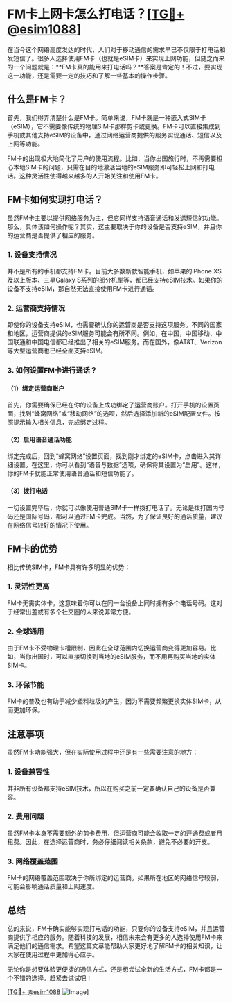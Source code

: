 # FM卡上网卡怎么打电话？[[TG💪+ @esim1088](https://t.me/s/esim1088)]

在当今这个网络高度发达的时代，人们对于移动通信的需求早已不仅限于打电话和发短信了。很多人选择使用FM卡（也就是eSIM卡）来实现上网功能，但随之而来的一个问题就是：**FM卡真的能用来打电话吗？**答案是肯定的！不过，要实现这一功能，还是需要一定的技巧和了解一些基本的操作步骤。

## 什么是FM卡？

首先，我们得弄清楚什么是FM卡。简单来说，FM卡就是一种嵌入式SIM卡（eSIM），它不需要像传统的物理SIM卡那样剪卡或更换。FM卡可以直接集成到手机或其他支持eSIM的设备中，通过网络运营商提供的服务实现通话、短信以及上网等功能。

FM卡的出现极大地简化了用户的使用流程。比如，当你出国旅行时，不再需要担心本地SIM卡的问题，只需在目的地激活当地的eSIM服务即可轻松上网和打电话。这种灵活性使得越来越多的人开始关注和使用FM卡。

## FM卡如何实现打电话？

虽然FM卡主要以提供网络服务为主，但它同样支持语音通话和发送短信的功能。那么，具体该如何操作呢？其实，这主要取决于你的设备是否支持eSIM，并且你的运营商是否提供了相应的服务。

### 1. 设备支持情况

并不是所有的手机都支持FM卡。目前大多数新款智能手机，如苹果的iPhone XS及以上版本、三星Galaxy S系列的部分机型等，都已经支持eSIM技术。如果你的设备不支持eSIM，那自然无法直接使用FM卡进行通话。

### 2. 运营商支持情况

即使你的设备支持eSIM，也需要确认你的运营商是否支持这项服务。不同的国家和地区，运营商提供的eSIM服务可能会有所不同。例如，在中国，中国移动、中国联通和中国电信都已经推出了相关的eSIM服务。而在国外，像AT&T、Verizon等大型运营商也已经全面支持eSIM。

### 3. 如何设置FM卡进行通话？

#### （1）绑定运营商账户

首先，你需要确保已经在你的设备上成功绑定了运营商账户。打开手机的设置页面，找到“蜂窝网络”或“移动网络”的选项，然后选择添加新的eSIM配置文件。按照提示输入相关信息，完成绑定过程。

#### （2）启用语音通话功能

绑定完成后，回到“蜂窝网络”设置页面，找到刚才绑定的eSIM卡，点击进入其详细设置。在这里，你可以看到“语音与数据”选项，确保将其设置为“启用”。这样，你的FM卡就能正常使用语音通话和短信功能了。

#### （3）拨打电话

一切设置完毕后，你就可以像使用普通SIM卡一样拨打电话了。无论是拨打国内号码还是国际号码，都可以通过FM卡完成。当然，为了保证良好的通话质量，建议在网络信号较好的情况下使用。

## FM卡的优势

相比传统SIM卡，FM卡具有许多明显的优势：

### 1. 灵活性更高

FM卡无需实体卡，这意味着你可以在同一台设备上同时拥有多个电话号码。这对于经常出差或有多个社交圈的人来说非常方便。

### 2. 全球通用

由于FM卡不受物理卡槽限制，因此在全球范围内切换运营商变得更加容易。比如，当你出国时，可以直接切换到当地的eSIM服务，而不用再购买当地的实体SIM卡。

### 3. 环保节能

FM卡的普及也有助于减少塑料垃圾的产生，因为不需要频繁更换实体SIM卡，从而更加环保。

## 注意事项

虽然FM卡功能强大，但在实际使用过程中还是有一些需要注意的地方：

### 1. 设备兼容性

并非所有设备都支持eSIM技术，所以在购买之前一定要确认自己的设备是否兼容。

### 2. 费用问题

虽然FM卡本身不需要额外的剪卡费用，但运营商可能会收取一定的开通费或者月租费。因此，在选择运营商时，务必仔细阅读相关条款，避免不必要的开支。

### 3. 网络覆盖范围

FM卡的网络覆盖范围取决于你所绑定的运营商。如果所在地区的网络信号较弱，可能会影响通话质量和上网速度。

## 总结

总的来说，FM卡确实能够实现打电话的功能，只要你的设备支持eSIM，并且运营商提供了相应的服务。随着科技的发展，相信未来会有更多的人选择使用FM卡来满足他们的通信需求。希望这篇文章能帮助大家更好地了解FM卡的相关知识，让大家在使用过程中更加得心应手。

无论你是想要体验更便捷的通信方式，还是想尝试全新的生活方式，FM卡都是一个不错的选择。赶紧去试试吧！

[[TG💪+ @esim1088](https://t.me/s/esim1088) ![Image](https://i.postimg.cc/4NQfJmqS/Snipaste-2025-05-13-00-14-12.png)]